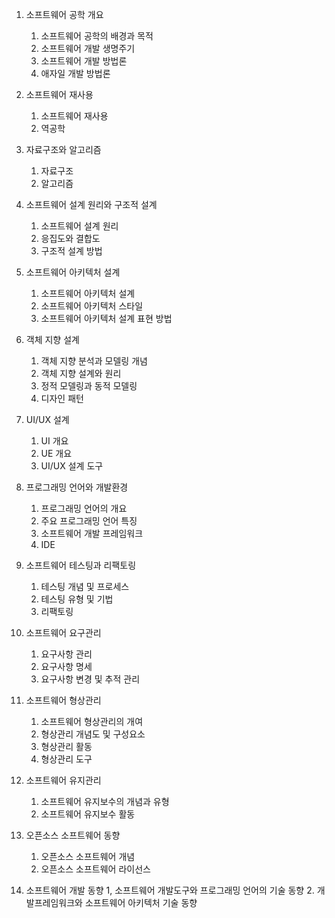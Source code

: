 1. 소프트웨어 공학 개요
	1. 소프트웨어 공학의 배경과 목적
	2. 소프트웨어 개발 생명주기
	3. 소프트웨어 개발 방법론
	4. 애자일 개발 방법론

2. 소프트웨어 재사용
	1. 소프트웨어 재사용
	2. 역공학

3. 자료구조와 알고리즘
	1. 자료구조
	2. 알고리즘

4. 소프트웨어 설계 원리와 구조적 설계
	1. 소프트웨어 설계 원리
	2. 응집도와 결합도
	3. 구조적 설계 방법

5. 소프트웨어 아키텍처 설계
	1. 소프트웨어 아키텍처 설계
	2. 소프트웨어 아키텍처 스타일
	3. 소프트웨어 아키텍처 설계 표현 방법

6. 객체 지향 설계
	1. 객체 지향 분석과 모델링 개념
	2. 객체 지향 설계와 원리
	3. 정적 모델링과 동적 모델링
	4. 디자인 패턴

7. UI/UX 설계
	1. UI 개요
	2. UE 개요
	3. UI/UX 설계 도구

8. 프로그래밍 언어와 개발환경
	1. 프로그래밍 언어의 개요
	2. 주요 프로그래밍 언어 특징
	3. 소프트웨어 개발 프레임워크
	4. IDE

9. 소프트웨어 테스팅과 리팩토링
	1. 테스팅 개념 및 프로세스
	2. 테스팅 유형 및 기법
	3. 리팩토링

10. 소프트웨어 요구관리
	1. 요구사항 관리
	2. 요구사항 명세
	3. 요구사항 변경 및 추적 관리

11. 소프트웨어 형상관리
	1. 소프트웨어 형상관리의 개여
	2. 형상관리 개념도 및 구성요소
	3. 형상관리 활동
	4. 형상관리 도구

12. 소프트웨어 유지관리
	1. 소프트웨어 유지보수의 개념과 유형
	2. 소프트웨어 유지보수 활동

13. 오픈소스 소프트웨어 동향
	1. 오픈소스 소프트웨어 개념
	2. 오픈소스 소프트웨어 라이선스

14. 소프트웨어 개발 동향
	1, 소프트웨어 개발도구와 프로그래밍 언어의 기술 동향
	2. 개발프레임워크와 소프트웨어 아키텍처 기술 동향

